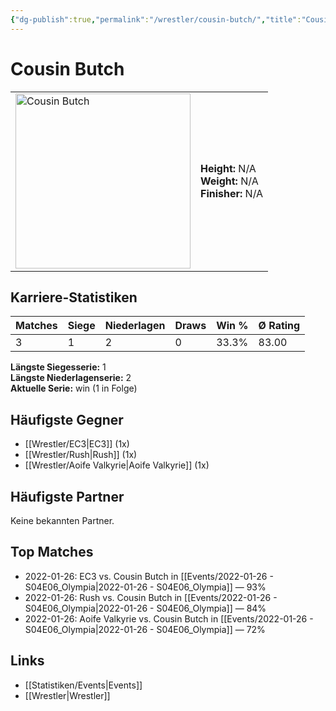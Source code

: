 ```yaml
---
{"dg-publish":true,"permalink":"/wrestler/cousin-butch/","title":"Cousin Butch","tags":["wrestler"],"noteIcon":""}
---
```



# Cousin Butch

<table>
        <tr>
        <td><img src="https://github.com/CptSpaulding1980/choke-slam-wrestling/releases/download/images/Cousin_Butch.png" width="280" alt="Cousin Butch"></td>
        <td>
        <b>Height:</b> N/A<br>
        <b>Weight:</b> N/A<br>
        <b>Finisher:</b> N/A<br>
        </td>
        </tr>
        </table>
        
## Karriere-Statistiken

| Matches | Siege | Niederlagen | Draws | Win % | Ø Rating |
|---------|-------|-------------|-------|-------|-----------|
| 3 | 1 | 2 | 0 | 33.3% | 83.00 |

**Längste Siegesserie:** 1<br>**Längste Niederlagenserie:** 2<br>**Aktuelle Serie:** win (1 in Folge)


## Häufigste Gegner
- [[Wrestler/EC3\|EC3]] (1x)
- [[Wrestler/Rush\|Rush]] (1x)
- [[Wrestler/Aoife Valkyrie\|Aoife Valkyrie]] (1x)

## Häufigste Partner
Keine bekannten Partner.

## Top Matches
- 2022-01-26: EC3 vs. Cousin Butch in [[Events/2022-01-26 - S04E06_Olympia\|2022-01-26 - S04E06_Olympia]] — 93%
- 2022-01-26: Rush vs. Cousin Butch in [[Events/2022-01-26 - S04E06_Olympia\|2022-01-26 - S04E06_Olympia]] — 84%
- 2022-01-26: Aoife Valkyrie vs. Cousin Butch in [[Events/2022-01-26 - S04E06_Olympia\|2022-01-26 - S04E06_Olympia]] — 72%

## Links
- [[Statistiken/Events\|Events]]
- [[Wrestler\|Wrestler]]
